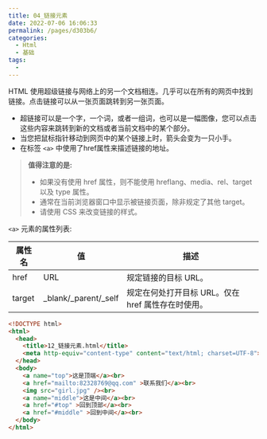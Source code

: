 ```yaml
---
title: 04_链接元素
date: 2022-07-06 16:06:33
permalink: /pages/d303b6/
categories:
  - Html
  - 基础
tags:
  - 
---
```

HTML 使用超级链接与网络上的另一个文档相连。几乎可以在所有的网页中找到链接。点击链接可以从一张页面跳转到另一张页面。

- 超链接可以是一个字，一个词，或者一组词，也可以是一幅图像，您可以点击这些内容来跳转到新的文档或者当前文档中的某个部分。
- 当您把鼠标指针移动到网页中的某个链接上时，箭头会变为一只小手。
- 在标签 `<a>` 中使用了href属性来描述链接的地址。

> **值得注意的是:**
> 
> - 如果没有使用 href 属性，则不能使用 hreflang、media、rel、target 以及 type 属性。
> - 通常在当前浏览器窗口中显示被链接页面，除非规定了其他 target。
> - 请使用 CSS 来改变链接的样式。

`<a>` 元素的属性列表:

| 属性名 | 值 | 描述 |
| --- | --- | --- |
| href | URL | 规定链接的目标 URL。|
| target | _blank/_parent/_self | 规定在何处打开目标 URL。仅在 href 属性存在时使用。|

```html
<!DOCTYPE html><html>  <head>    <title>12_链接元素.html</title>    <meta http-equiv="content-type" content="text/html; charset=UTF-8">  </head>  <body>    <a name="top">这是顶端</a><br>	<a href="mailto:82328769@qq.com" >联系我们</a><br>	<img src="girl.jpg" /><br>	<a name="middle">这是中间</a><br>	<a href="#top" >回到顶部</a><br>	<a href="#middle" >回到中间</a><br>  </body></html>
```